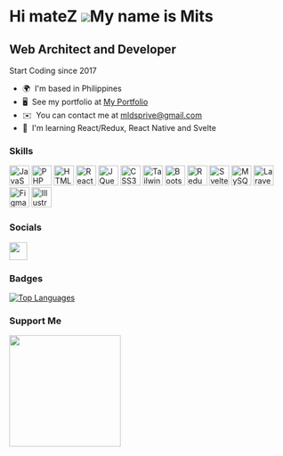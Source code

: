 Hi mateZ ![](https://user-images.githubusercontent.com/18350557/176309783-0785949b-9127-417c-8b55-ab5a4333674e.gif)My name is Mits
============================================================================================================================

Web Architect and Developer
---------------------------

Start Coding since 2017

* 🌍  I'm based in Philippines
* 🖥️  See my portfolio at [My Portfolio](http://mits-portfolio.vercel.app)
* ✉️  You can contact me at [mldsprive@gmail.com](mailto:mldsprive@gmail.com)
* 🧠  I'm learning React/Redux, React Native and Svelte

### Skills


<p align="left">
<a href="https://developer.mozilla.org/en-US/docs/Web/JavaScript" target="_blank" rel="noreferrer"><img src="https://raw.githubusercontent.com/danielcranney/readme-generator/main/public/icons/skills/javascript-colored.svg" width="36" height="36" alt="JavaScript" /></a>
<a href="https://www.php.net/" target="_blank" rel="noreferrer"><img src="https://raw.githubusercontent.com/danielcranney/readme-generator/main/public/icons/skills/php-colored.svg" width="36" height="36" alt="PHP" /></a>
<a href="https://developer.mozilla.org/en-US/docs/Glossary/HTML5" target="_blank" rel="noreferrer"><img src="https://raw.githubusercontent.com/danielcranney/readme-generator/main/public/icons/skills/html5-colored.svg" width="36" height="36" alt="HTML5" /></a>
<a href="https://reactjs.org/" target="_blank" rel="noreferrer"><img src="https://raw.githubusercontent.com/danielcranney/readme-generator/main/public/icons/skills/react-colored.svg" width="36" height="36" alt="React" /></a>
<a href="https://jquery.com/" target="_blank" rel="noreferrer"><img src="https://raw.githubusercontent.com/danielcranney/readme-generator/main/public/icons/skills/jquery-colored.svg" width="36" height="36" alt="JQuery" /></a>
<a href="https://www.w3.org/TR/CSS/#css" target="_blank" rel="noreferrer"><img src="https://raw.githubusercontent.com/danielcranney/readme-generator/main/public/icons/skills/css3-colored.svg" width="36" height="36" alt="CSS3" /></a>
<a href="https://tailwindcss.com/" target="_blank" rel="noreferrer"><img src="https://raw.githubusercontent.com/danielcranney/readme-generator/main/public/icons/skills/tailwindcss-colored.svg" width="36" height="36" alt="TailwindCSS" /></a>
<a href="https://getbootstrap.com/" target="_blank" rel="noreferrer"><img src="https://raw.githubusercontent.com/danielcranney/readme-generator/main/public/icons/skills/bootstrap-colored.svg" width="36" height="36" alt="Bootstrap" /></a>
<a href="https://redux.js.org/" target="_blank" rel="noreferrer"><img src="https://raw.githubusercontent.com/danielcranney/readme-generator/main/public/icons/skills/redux-colored.svg" width="36" height="36" alt="Redux" /></a>
<a href="https://svelte.dev/" target="_blank" rel="noreferrer"><img src="https://raw.githubusercontent.com/danielcranney/readme-generator/main/public/icons/skills/svelte-colored.svg" width="36" height="36" alt="Svelte" /></a>
<a href="https://www.mysql.com/" target="_blank" rel="noreferrer"><img src="https://raw.githubusercontent.com/danielcranney/readme-generator/main/public/icons/skills/mysql-colored.svg" width="36" height="36" alt="MySQL" /></a>
<a href="https://laravel.com/" target="_blank" rel="noreferrer"><img src="https://raw.githubusercontent.com/danielcranney/readme-generator/main/public/icons/skills/laravel-colored.svg" width="36" height="36" alt="Laravel" /></a>
<a href="https://www.figma.com/" target="_blank" rel="noreferrer"><img src="https://raw.githubusercontent.com/danielcranney/readme-generator/main/public/icons/skills/figma-colored.svg" width="36" height="36" alt="Figma" /></a>
<a href="adobe.com/uk/products/illustrator.html" target="_blank" rel="noreferrer"><img src="https://raw.githubusercontent.com/danielcranney/readme-generator/main/public/icons/skills/illustrator-colored-dark.svg" width="36" height="36" alt="Illustrator" /></a>
</p>


### Socials

<p align="left"> <a href="https://www.github.com/munetracker" target="_blank" rel="noreferrer"><img src="https://raw.githubusercontent.com/danielcranney/readme-generator/main/public/icons/socials/github-dark.svg" width="32" height="32" /></a></p>

### Badges

<a href="https://github.com/munetracker" align="left"><img src="https://github-readme-stats.vercel.app/api/top-langs/?username=munetracker&langs_count=10&title_color=0891b2&text_color=ffffff&icon_color=0891b2&bg_color=1c1917&hide_border=true&locale=en&custom_title=Top%20%Languages" alt="Top Languages" /></a>

### Support Me

<a href="https://www.buymeacoffee.com/MomentNiMitsuki" target="_blank"><img src="https://cdn.buymeacoffee.com/buttons/v2/default-yellow.png" width="200" /></a>



<!--
old github portfolio
# Hi mateZ :clinking_glasses: call me MitZ (cheers!)

##   Currently Im on ***Web Development*** <br/><sub>( and still catching up to the ***trends of frameworks and coding standards*** )</sub>
##   I LOVE :spider_web: ***JS*** :couple: ***PHP*** :spider: <br/> with a pet :cat2: ***Python***

##   Deployed :house_with_garden: and Maintained :bricks: projects <br/> are in ***React/Redux*** :family_man_woman_girl_boy: ***Laravel*** and I :revolving_hearts: ***API's*** <br/> with designs of :notebook_with_decorative_cover: ***Tailwind*** :scroll: ***Bootstrap*** and :green_book: ***PicoCSS***

## 	:hibiscus: I’m currently learning ***React Native*** Lvl. :rose: and ***Svelte*** Lvl. :rose: 
-->
<!-- (also looking 🤔: forward to ***Nuxt3*** and ***Deno/Deno-Fresh***) -->
<!--
###	My Quotes :thinking: ... <br/> Output = Quit Learning and Practice ? Forgets Gained Wisdom : Add Up to Greatness ; <br/> To be Better than I was before :sunglasses:
### I Also have experience with :t-rex: Java/Andriod | C# | C++ | VB
-->




<!--

https://www.onlinejobs.ph/jobseekers/info/586043


Next in line to study
| 🌱: Nuxt3 Lvl. 
| 🌱: Next Typescript 
| 🌱 Deno Fresh
| :seedling: Firebase

   Also have experience with :t-rex: Flutter/Dart | Java/Andriod | C# | C++ | VB


Emoji
https://github.com/ikatyang/emoji-cheat-sheet/blob/master/README.md
-->
